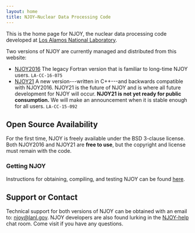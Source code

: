 ```yaml
---
layout: home
title: NJOY—Nuclear Data Processing Code
---
```


This is the home page for NJOY, the nuclear data processing code developed at [Los Alamos National Laboratory](http://www.lanl.gov).

Two versions of NJOY are currently managed and distributed from this website:

 - [NJOY2016](https://njoy.github.io/NJOY2016) The legacy Fortran version that is familiar to long-time NJOY users. `LA-CC-16-075`
 - [NJOY21](https://njoy.github.io/NJOY21) A new version---written in C++---and backwards compatible with NJOY2016. NJOY21 is the future of NJOY and is where all future development for NJOY will occur. **NJOY21 is not yet ready for public consumption.** We will make an announcement when it is stable enough for all users. `LA-CC-15-092`

## Open Source Availability
For the first time, NJOY is freely available under the BSD 3-clause license. Both NJOY2016 and NJOY21 are **free to use**, but the copyright and license must remain with the code.

### Getting NJOY
Instructions for obtaining, compiling, and testing NJOY can be found [here](Build/).

## Support or Contact
Technical support for both versions of NJOY can be obtained with an email to: [njoy@lanl.gov](mailto:njoy@lanl.gov). NJOY developers are also found lurking in the [NJOY-help](https://gitter.im/njoy/NJOY-help) chat room. Come visit if you have any questions.

